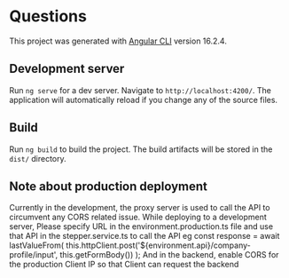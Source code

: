 # Questions

This project was generated with [Angular CLI](https://github.com/angular/angular-cli) version 16.2.4.

## Development server

Run `ng serve` for a dev server. Navigate to `http://localhost:4200/`. The application will automatically reload if you change any of the source files.


## Build

Run `ng build` to build the project. The build artifacts will be stored in the `dist/` directory.


## Note about production deployment
Currently in the development, the proxy server is used to call the API to circumvent any CORS related issue.
While deploying to a development server, Please specify URL in the environment.production.ts file and use that API in the stepper.service.ts to call the API 
eg const response = await lastValueFrom(
      this.httpClient.post('${environment.api}/company-profile/input', this.getFormBody())
    );
And in the backend, enable CORS for the production Client IP so that Client can request the backend